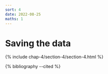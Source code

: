 ```yaml
---
sort: 4
date: 2022-08-25
maths: 1
---
```


# Saving the data

{% include chap-4/section-4/section-4.html %}

{% bibliography --cited %}
